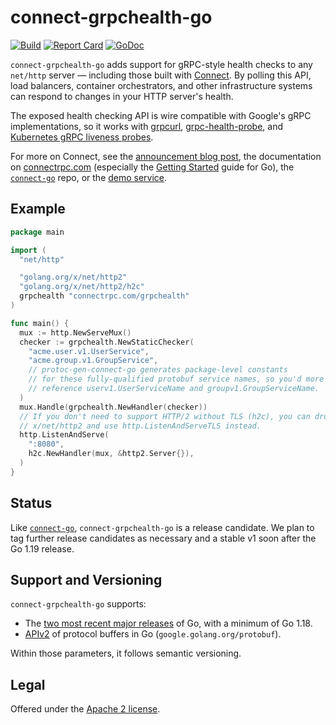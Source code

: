 connect-grpchealth-go
=====================

[![Build](https://connectrpc.com/grpchealth/actions/workflows/ci.yaml/badge.svg?branch=main)](https://connectrpc.com/grpchealth/actions/workflows/ci.yaml)
[![Report Card](https://goreportcard.com/badge/connectrpc.com/grpchealth)](https://goreportcard.com/report/connectrpc.com/grpchealth)
[![GoDoc](https://pkg.go.dev/badge/connectrpc.com/grpchealth.svg)](https://pkg.go.dev/connectrpc.com/grpchealth)

`connect-grpchealth-go` adds support for gRPC-style health checks to any
`net/http` server &mdash; including those built with [Connect][connect-go]. By
polling this API, load balancers, container orchestrators, and other
infrastructure systems can respond to changes in your HTTP server's health.

The exposed health checking API is wire compatible with Google's gRPC
implementations, so it works with [grpcurl], [grpc-health-probe], and
[Kubernetes gRPC liveness probes][k8s-liveness].

For more on Connect, see the [announcement blog post][blog], the documentation
on [connectrpc.com][docs] (especially the [Getting Started] guide for Go), the
[`connect-go`][connect-go] repo, or the [demo service][demo].

## Example

```go
package main

import (
  "net/http"

  "golang.org/x/net/http2"
  "golang.org/x/net/http2/h2c"
  grpchealth "connectrpc.com/grpchealth"
)

func main() {
  mux := http.NewServeMux()
  checker := grpchealth.NewStaticChecker(
    "acme.user.v1.UserService",
    "acme.group.v1.GroupService",
    // protoc-gen-connect-go generates package-level constants
    // for these fully-qualified protobuf service names, so you'd more likely
    // reference userv1.UserServiceName and groupv1.GroupServiceName.
  )
  mux.Handle(grpchealth.NewHandler(checker))
  // If you don't need to support HTTP/2 without TLS (h2c), you can drop
  // x/net/http2 and use http.ListenAndServeTLS instead.
  http.ListenAndServe(
    ":8080",
    h2c.NewHandler(mux, &http2.Server{}),
  )
}
```

## Status

Like [`connect-go`][connect-go], `connect-grpchealth-go` is a release
candidate. We plan to tag further release candidates as necessary and a stable
v1 soon after the Go 1.19 release.

## Support and Versioning

`connect-grpchealth-go` supports:

* The [two most recent major releases][go-support-policy] of Go, with a minimum
  of Go 1.18.
* [APIv2][] of protocol buffers in Go (`google.golang.org/protobuf`).

Within those parameters, it follows semantic versioning.

## Legal

Offered under the [Apache 2 license][license].

[APIv2]: https://blog.golang.org/protobuf-apiv2
[Getting Started]: https://connectrpc.com/go/getting-started
[blog]: https://buf.build/blog/announcing-connect-a-better-grpc
[connect-go]: https://connectrpc.com/connect
[demo]: https://github.com/bufbuild/connect-demo
[docs]: https://connectrpc.com
[docs]: https://connectrpc.com
[go-support-policy]: https://golang.org/doc/devel/release#policy
[grpc-health-probe]: https://github.com/grpc-ecosystem/grpc-health-probe/
[grpcurl]: https://github.com/fullstorydev/grpcurl
[k8s-liveness]: https://kubernetes.io/docs/tasks/configure-pod-container/configure-liveness-readiness-startup-probes/#define-a-grpc-liveness-probe
[license]: https://connectrpc.com/grpchealth/blob/main/LICENSE.txt
